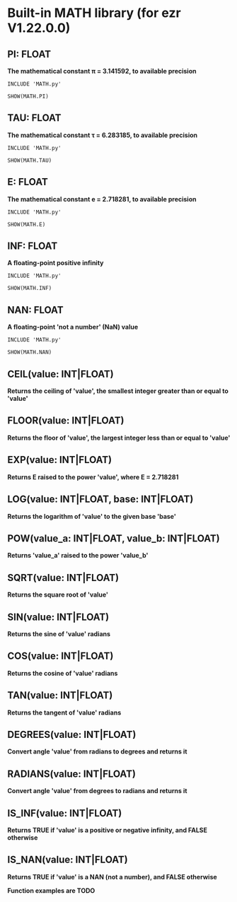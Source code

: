 # Built-in MATH library (for ezr V1.22.0.0)

## PI: FLOAT
**The mathematical constant π = 3.141592, to available precision**
```
INCLUDE 'MATH.py'

SHOW(MATH.PI)
```

## TAU: FLOAT
**The mathematical constant τ = 6.283185, to available precision**
```
INCLUDE 'MATH.py'

SHOW(MATH.TAU)
```

## E: FLOAT
**The mathematical constant e = 2.718281, to available precision**
```
INCLUDE 'MATH.py'

SHOW(MATH.E)
```

## INF: FLOAT
**A floating-point positive infinity**
```
INCLUDE 'MATH.py'

SHOW(MATH.INF)
```

## NAN: FLOAT
**A floating-point 'not a number' (NaN) value**
```
INCLUDE 'MATH.py'

SHOW(MATH.NAN)
```

## CEIL(value: INT|FLOAT)
**Returns the ceiling of 'value', the smallest integer greater than or equal to 'value'**

## FLOOR(value: INT|FLOAT)
**Returns the floor of 'value', the largest integer less than or equal to 'value'**

## EXP(value: INT|FLOAT)
**Returns E raised to the power 'value', where E = 2.718281**

## LOG(value: INT|FLOAT, base: INT|FLOAT)
**Returns the logarithm of 'value' to the given base 'base'**

## POW(value_a: INT|FLOAT, value_b: INT|FLOAT)
**Returns 'value_a' raised to the power 'value_b'**

## SQRT(value: INT|FLOAT)
**Returns the square root of 'value'**

## SIN(value: INT|FLOAT)
**Returns the sine of 'value' radians**

## COS(value: INT|FLOAT)
**Returns the cosine of 'value' radians**

## TAN(value: INT|FLOAT)
**Returns the tangent of 'value' radians**

## DEGREES(value: INT|FLOAT)
**Convert angle 'value' from radians to degrees and returns it**

## RADIANS(value: INT|FLOAT)
**Convert angle 'value' from degrees to radians and returns it**

## IS_INF(value: INT|FLOAT)
**Returns TRUE if 'value' is a positive or negative infinity, and FALSE otherwise**

## IS_NAN(value: INT|FLOAT)
**Returns TRUE if 'value' is a NAN (not a number), and FALSE otherwise**

**Function examples are TODO**
